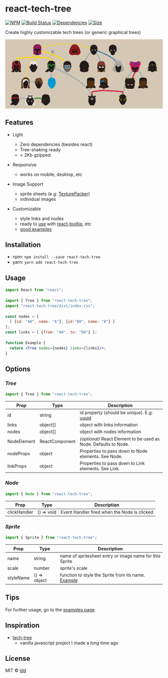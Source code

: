 # react-tech-tree

[![NPM](https://img.shields.io/npm/v/react-tech-tree.svg)](https://www.npmjs.com/package/react-tech-tree)
[![Build Status](https://travis-ci.com/ldd/react-tech-tree.png?branch=master)](https://travis-ci.com/ldd/react-tech-tree)
[![Dependencies](https://david-dm.org/ldd/react-tech-tree.svg)](https://david-dm.org/ldd/react-tech-tree)
[![Size](https://badgen.net/bundlephobia/minzip/react-tech-tree)](https://bundlephobia.com/result?p=react-tech-tree@0.5.1)

Create highly customizable tech trees (or generic graphical trees)

![superheroes tree](https://raw.githubusercontent.com/ldd/react-tech-tree/master/example/public/gifs/x_men.gif)

## Features

- Light
  - Zero dependencies (besides react)
  - Tree-shaking ready
  - < 2Kb gzipped
- Responsive
  - works on mobile, desktop, etc
- Image Support
  - sprite sheets (e.g: [TexturePacker](https://www.codeandweb.com/texturepacker))
  - individual images
- Customizable

  - style links and nodes
  - ready to [use](https://github.com/ldd/react-tech-tree/tree/master/example/src/trees/text_tooltip/index.js) with [react-tooltip](https://github.com/wwayne/react-tooltip), etc
  - [good examples](https://github.com/ldd/react-tech-tree/tree/master/example/src/trees)

## Installation

- npm: `npm install --save react-tech-tree`
- yarn: `yarn add react-tech-tree`

## Usage

```jsx
import React from "react";

import { Tree } from "react-tech-tree";
import "react-tech-tree/dist/index.css";

const nodes = [
  [ {id: "A0", name: "A"}, {id:"B0", name: "B"} ]
];
const links = [ {from: "A0", to: "B0"} ];

function Example {
  return <Tree nodes={nodes} links={links}/>;
}
```

## Options

### _Tree_

```js
import { Tree } from "react-tech-tree";
```

| Prop        | Type           | Description                                                                  |
| ----------- | -------------- | ---------------------------------------------------------------------------- |
| id          | string         | id property (should be unique). E.g: [uuuid](https://github.com/uuidjs/uuid) |
| links       | object[]       | object with links information                                                |
| nodes       | object[]       | object with nodes information                                                |
| NodeElement | ReactComponent | _(optional)_ React Element to be used as Node. Defaults to Node.             |
| nodeProps   | object         | Properties to pass down to Node elements. See Node.                          |
| linkProps   | object         | Properties to pass down to Link elements. See Link.                          |

### _Node_

```js
import { Node } from "react-tech-tree";
```

| Prop         | Type       | Description                                  |
| ------------ | ---------- | -------------------------------------------- |
| clickHandler | () => void | Event Handler fired when the Node is clicked |

### _Sprite_

```js
import { Sprite } from "react-tech-tree";
```

| Prop      | Type         | Description                                                                                                                                        |
| --------- | ------------ | -------------------------------------------------------------------------------------------------------------------------------------------------- |
| name      | string       | name of spritesheet entry or image name for this Sprite                                                                                            |
| scale     | number       | sprite's scale                                                                                                                                     |
| styleName | () => object | function to style the Sprite from its name. [Example](https://github.com/ldd/react-tech-tree/blob/master/example/src/trees/superhero/index.js#L18) |

## Tips

For further usage, go to the [examples page](https://github.com/ldd/react-tech-tree/tree/master/example/src/trees)

## Inspiration

- [tech-tree](https://github.com/ldd/tech-tree-js)
  - vanilla javascript project I made a _long_ time ago

## License

MIT © [ldd](https://github.com/ldd)
